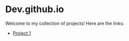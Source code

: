 # Dev.github.io

Welcome to my collection of projects! Here are the links:

- [Project 1](https://github.com/GojiyaDev/To_Do_List/)
